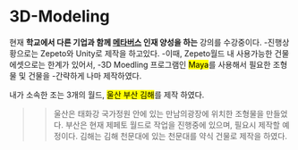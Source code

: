 # 3D-Modeling
현재 **학교에서 다른 기업과 함께 <u>메타버스</u> 인재 양성을 하는** 강의를 수강중이다.
-진행상황으로는 Zepeto와 Unity로 제작을 하고있다.
-이때, Zepeto월드 내 사용가능한 건물 에셋으로는 한계가 있어서,
-3D Moedling 프로그램인 <mark>Maya</mark>를 사용해서 필요한 조형물 및 건물을 
-간략하게 나마 제작하였다. 

내가 소속한 조는 3개의 월드, <mark>울산 부산 김해</mark>를 제작 하였다.
>>울산은 태화강 국가정원 안에 있는 만남의광장에 위치한 조형물을 만들었다.
>>부산은 현재 제페토 월드로 작업을 진행중에 있으며, 필요시 제작할 예정이다.
>>김해는 김해 천문대에 있는 천문대를 약식 건물로 제작을 하였다.


